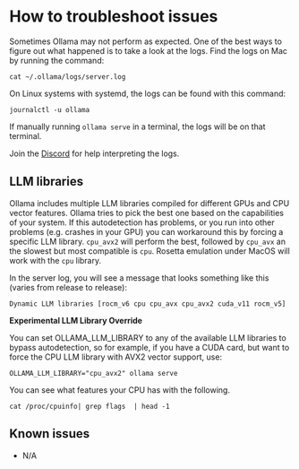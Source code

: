 # How to troubleshoot issues

Sometimes Ollama may not perform as expected. One of the best ways to figure out what happened is to take a look at the logs. Find the logs on Mac by running the command:

```shell
cat ~/.ollama/logs/server.log
```

On Linux systems with systemd, the logs can be found with this command:

```shell
journalctl -u ollama
```

If manually running `ollama serve` in a terminal, the logs will be on that terminal.

Join the [Discord](https://discord.gg/ollama) for help interpreting the logs.

## LLM libraries

Ollama includes multiple LLM libraries compiled for different GPUs and CPU
vector features.  Ollama tries to pick the best one based on the capabilities of
your system.  If this autodetection has problems, or you run into other problems
(e.g. crashes in your GPU) you can workaround this by forcing a specific LLM
library.  `cpu_avx2` will perform the best, followed by `cpu_avx` an the slowest
but most compatible is `cpu`.  Rosetta emulation under MacOS will work with the
`cpu` library. 

In the server log, you will see a message that looks something like this (varies
from release to release):

```
Dynamic LLM libraries [rocm_v6 cpu cpu_avx cpu_avx2 cuda_v11 rocm_v5]
```

**Experimental LLM Library Override**

You can set OLLAMA_LLM_LIBRARY to any of the available LLM libraries to bypass
autodetection, so for example, if you have a CUDA card, but want to force the
CPU LLM library with AVX2 vector support, use:

```
OLLAMA_LLM_LIBRARY="cpu_avx2" ollama serve
```

You can see what features your CPU has with the following.  
```
cat /proc/cpuinfo| grep flags  | head -1
```

## Known issues

* N/A